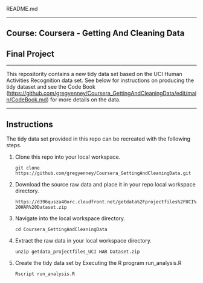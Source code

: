 README.md

---
## Course: Coursera - Getting And Cleaning Data

## Final Project
---


This repositority contains a new tidy data set based on the UCI Human Activities Recognition data set.  See below for instructions on producing the tidy dataset and see the Code Book (<https://github.com/gregyenney/Coursera_GettingAndCleaningData/edit/main/CodeBook.md>) for more details on the data.

---
Instructions 
---

The tidy data set provided in this repo can be recreated with the following steps.

1.  Clone this repo into your local workspace.

     ```git clone https://github.com/gregyenney/Coursera_GettingAndCleaningData.git```

1.  Download the source raw data and place it in your repo local workspace directory.

     ```https://d396qusza40orc.cloudfront.net/getdata%2Fprojectfiles%2FUCI%20HAR%20Dataset.zip```

1.  Navigate into the local workspace directory. 

    ```cd Coursera_GettingAndCleaningData```

1.  Extract the raw data in your local workspace directory.

     ```unzip getdata_projectfiles_UCI HAR Dataset.zip```

1.  Create the tidy data set by Executing the R program run_analysis.R

    ```Rscript run_analysis.R```




    
